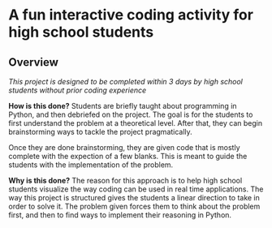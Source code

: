 # A fun interactive coding activity for high school students

## Overview 

*This project is designed to be completed within 3 days by high school students without prior coding experience*

**How is this done?** 
Students are briefly taught about programming in Python, and then debriefed on the project.
The goal is for the students to first understand the problem at a theoretical level. 
After that, they can begin brainstorming ways to tackle the project pragmatically.

Once they are done brainstorming, they are given code that is mostly complete with the expection 
of a few blanks. This is meant to guide the students with the implementation of the problem.

**Why is this done?** 
The reason for this approach is to help high school students visualize the way coding can
be used in real time applications. The way this project is structured gives the students a 
linear direction to take in order to solve it. The problem given forces them to think 
about the problem first, and then to find ways to implement their reasoning in Python.  